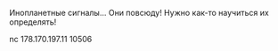 Инопланетные сигналы... Они повсюду! Нужно как-то научиться их определять!

nc 178.170.197.11 10506
